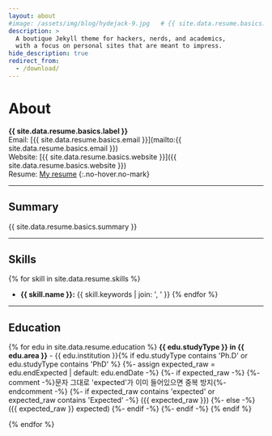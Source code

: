 ```yaml
---
layout: about
#image: /assets/img/blog/hydejack-9.jpg   # {{ site.data.resume.basics.name }}
description: >
  A boutique Jekyll theme for hackers, nerds, and academics,
  with a focus on personal sites that are meant to impress.
hide_description: true
redirect_from:
  - /download/
---  
```


# About

<!--author-->


**{{ site.data.resume.basics.label }}**  
Email: [{{ site.data.resume.basics.email }}](mailto:{{ site.data.resume.basics.email }})  
Website: [{{ site.data.resume.basics.website }}]({{ site.data.resume.basics.website }}) <br>
Resume: [My resume](https://drive.google.com/file/d/1D0LfRVO3V96jPtwCT_cXDaK7nVUnwEzP/view?usp=sharing)
{:.no-hover.no-mark}

---

## Summary
{{ site.data.resume.basics.summary }}

---

## Skills
{% for skill in site.data.resume.skills %}
- **{{ skill.name }}:** {{ skill.keywords | join: ', ' }}
{% endfor %}

---

## Education
{% for edu in site.data.resume.education %}
**{{ edu.studyType }} in {{ edu.area }}** - {{ edu.institution }}{% if edu.studyType contains 'Ph.D' or edu.studyType contains 'PhD' %}
{%- assign expected_raw = edu.endExpected | default: edu.endDate -%}
{%- if expected_raw -%}
 {%- comment -%}문자 그대로 'expected'가 이미 들어있으면 중복 방지{%- endcomment -%}
{%- if expected_raw contains 'expected' or expected_raw contains 'Expected' -%}
 ({{ expected_raw }})
{%- else -%}
 ({{ expected_raw }} expected)
{%- endif -%}
{%- endif -%}
{% endif %}

{% endfor %}


